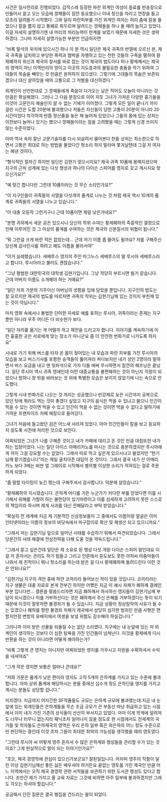 사건은 일사천리로 진행되었다. 갑작스레 등장한 파란 외계인 여성이 동료를 반송장으로 만들어서 끌고 오는 모습에 깡패들이 잠깐 동요했으나 이내 정신을 차리고 연장을 들고 모조리 달려들기 시작했다. 그와 달리 파란피부를 가진 외계인 여자는 허리 춤에 칼을 들었으나 칼을 뽑지 않고 통째로 휘두르며 달려드는 깡패들을 하나 둘 때려 눕히고 있었다. 이걸 자세히 설명하기엔 내 머리의 처리능력이 한계를 보였기 때문에 자세한 것은 생략하겠다. 그나마 자세히 설명가능한 부분만 언급하자면

“비록 말석의 위치에 있으시긴 하나 이 분 역시 일단은 제국 귀족의 반열에 오르신 분, 제국 귀족을 납치하고 부당한 폭력과 협박을 자행하고 있는 천한 것들의 구족을 멸하여 황제폐하의 위신과 제국의 질서를 바로 잡는 것이 제국의 법도이다 허나 황제께서는 제국의 영역이 아닌 이역만리의 땅이고 이곳의 지도층과의 불필요한 충돌을 막기 위하여 그대들의 목숨을 빼앗는 것 만큼은 윤허하지 않으셨다. 그렇기에 그대들의 목숨은 보존되겠으나 대신 살아있을 때의 고통으로 그 처벌을 대신하겠다.”

외계인이 선언한대로 그 깡패들에게 죽음이 다가오는 날은 적어도 오늘이 아니라는 것 만큼은 확실해졌다. 그러나 그 다음 문장으로 이어 지듯 그녀가 가져온 다양한 흉기들을 이것이 고문인지 예술인지 알 수 없는 기예가 이어졌다. 그렇게 모든 일이 끝나기 까지 걸린 시간은 도합 20분에 불과했으나 저들은 자신들이 당한 고통이 20분이 아니라 20시간이었다 착각하여 반쯤 정신줄을 놓은 채 늘어져 있었으나 그들의 몸에 있는 상처는 이전보다 늘어나 있기는 했으나 깡패들이라는 점을 고려했을 때는 그렇게 신경 쓰이지 않는 수준이었다.

아마 역사 속의 잘난 고문기술자를 다시 되살려서 물어본다 한들 상처는 최소한으로 하면서 고통은 최대로 하는 방법을 물었다간 헛소리 하지 말라며 쫓겨날텐데 그걸 저 여자는 해낸 것이다,

“형식적인 절차긴 하지만 일단은 김현기 맞으시지요? 제국 귀족 10품에 봉해지셨으며 지구의 근처 성계에 있는 다섯 행성과 하나의 다이슨 스피어를 영지로 갖고 계시지요 맞으신가요?”

“예 맞긴 합니다만 그런데 10품이라는 것 무슨 소리인가요?”

“이 지구인들이 귀족들의 서열을 다섯개의 품계로 나누는 것 처럼 제국 역시 10개의 품계로 귀족들의 서열을 나누고 있습니다.”

“아 대충 오등작 그런거구나 근데 10품이면 제일 낮은거네요?”

“분명 귀하께서 세운 공은 있으시나 당신의 작위 수여는 황제폐하의 즉흥적인 결정으로 인해 이루어진 것 그 이상의 품계를 수여하는 것은 제국의 신분질서의 위협이 됩니다.”

“뭐 그런걸 크게 바란 적은 없었는데... 근데 저기 이름 좀 물어도 될까요? 저를 구해주신 당신께 감사인사를 하려고 해도 이름을 몰라서야”

“이거 실례했습니다. 세베루스 영지의 주인 마그누스 세베루스의 딸 루시아 세베루스라고 합니다. 루시아라고 불러도 괜찮습니다.”

“그냥 평범한 대한민국의 대학생 김현기입니다. 그냥 적당히 부르시면 될거 같습니다. 근데 아버지 이름도 소개해야 하는 거예요?”

“일단 저희 가문의 가주이신 아버님의 성함을 입에 담았을 뿐입니다. 지구인의 법도는 잘 모르지만 제국의 법도를 따르자면 귀족의 작위는 김현기님께 있는 것이지 부친께 있는 것이 아닙니다.”

마치 영화 속에서나 볼법한 단아한 자세로 예를 표하는 루시아, 귀족이라는 존재는 지구 뿐만 아니라 우주 어디든 다 비슷한가 보다.

“일단 자리를 옮기는 게 어떨까 하고 제안을 드리고자 합니다. 이야기를 계속하기에 이런 흉흉한 곳은 서로에게 맞는 장소가 아니군요 좀 더 안전한 번화가로 나가도록 하지요”

시내로 가기 위해 버스를 타자 온 몸이 젖어있는 내 모습과 파란 피부를 가진 루시아의 모습을 보고 버스기사를 포함한 승객들이 뚫어져라 쳐다보지만 내가 성인 2명이라 말하면서 버스 요금을 내고 맨 뒷좌석으로 가자 다들 애써 무시하면서 잠깐의 해프닝은 끝났다. 일단 루시아 역시 귀족 영애인데 이런 대중교통을 불편해하는 것이 아닌지 걱정이 되었으나 멍하니 창 밖을 바라보는 것 외에 특별한 모습은 보이지 않았기에 나는 속으로 안도했다.

그렇게 시내 번화가로 나오는 것 까지는 성공했으나 반강제로 늦은 시간까지 공복으로 있던 탓에 뭐라도 먹는 것이 좋겠다 싶었고 지구의 음식은 먹을 수 있냐고 물으니 인간이 먹을 수 있는 것이면 먹을 수 있고 인간이 먹을 수 없는 것이면 먹을 수 없다고 말하기에 가까운 프랜차이즈 카페 매장으로 들어갔다.

그녀가 처음에 들고왔던 검은 어느새 사라져 있었다. 아마 민간인들이 칼을 보고 동요하지 않도록 사전에 처리한 것으로 보인다.

어찌되었든 그녀가 나를 구해준 것이고 내가 카페에 데리고 온 것인 만큼 대접또한 내가 하는 입장이었다. 나는 일단 아이스 아메리카노를 마시는 것으로 충분하겠지만 루시아에게 까지 그걸 강요할 수는 없었다. 그래서 따로 먹고 싶은게 있으시냐고 물었지만 “현기님께 맡기겠습니다”라는 제일 골치아픈 대답이 온 것이다. 그래서 결국 내가 산 아메리카노 보다 3배는 비싼 얼 그레이로 시작해서 별의별 이상한 소리가 적혀있는 걸로 주문하게 되었다.

“좀 말할 타이밍이 늦긴 했는데 구해주셔서 감사합니다. 덕분에 살았습니다.”

“황제폐하의 지시였습니다. 은하계 어디를 가든 누군가가 커다란 부를 얻었다면 이를 시기해서 위해를 가할려 하는 불한당이 있기마련이고 이를 섬세하게 고려하지 못한 스스로의 책임이라 하시며 제게 사과를 대신 전해달라고 부탁 받았습니다.”

“확실히 전 세계에 지금 제 기본적인 신상정보들이 그 중에서도 이름이랑 얼굴은 이미 인터넷이라는 이름의 정보의 바닷속에서 마구잡이로 확산 및 재생산 되고 있으니까요.”

“그래서 저는 김현기님 앞으로 일어난 사태를 수습하기 위해서 파견되었습니다. 그래서 당분간의 사태 해결에 전심전력을 다해 도울 것을 약속드립니다.”

“그래서 묻고 싶은건데 일단은 제 소유로 된 행성 다섯 개랑 다이슨 스피어 말인데요 이걸 저 혼자서는 관리도 하기 힘들고 그리고 언론에서 듣도보도 못한 아저씨 아줌마들이 나와서 제 친척이니 뭐니 헛소리를 하는데 받은 걸 다시 황제폐하께 돌려드린다 이런 것은 안되나요?”

“김현기님 지구의 격언 중에 하얀 코끼리라 들어보신 적이 있을 것입니다. 코끼리라는 지구 생물은 대충 자료로 본게 전부긴 하지만 어쨌든 지금 이 예시 자체가 폐하께 결례인 부분 입니다만... 결론을 말씀드리자면 지금 폐하께서 하사하신 영지들이 김현기님께 부담이 되시겠으나 이를 거부하신다는 것은 폐하께서 주신 은혜를 거부하겠다는 뜻이 되기 때문에 이것이 잘못하면 불경죄가 될 수 있습니다. 지금 상황이 정상참작의 사유가 될 수는 있겠으나 폐하를 향한 불경죄 자체가 제국에서 상당히 심각한 범죄인 만큼 사형은 면할지언정 변방의 유배지에서 여생을 보낼 위험도 감수해야 하실겁니다.”

그러니까 이미 받은 선물을 되돌릴 수는 없단 소리였다. 지구에는 내 눈앞에 있는 저 외계인이 생각하는 것보다 더 심한 탐욕을 가진 인간들이 넘쳐난다. 이것을 황제에게 다시 반환을 하는 것이 아니라면 어떻게 해야하는가?

“비록 그렇게 큰 영지는 아니지만 어찌되었든 영지를 가꾸시고 자원을 수확하셔서 수익을 내셔야죠”

“그게 작은 영지면 보통은 얼마나 큰데요?”

“저희 가문은 품계가 낮은 편이라 영지도 고작 5개의 은하계를 가지고 있는 수준에 불과합니다. 아마 상위 품계에 해당하시는 분들 중에선 십수개 정도 은하단을 영지를 가지고 계시는 분들도 상당할 겁니다.”

미치겠다. 지금까지 어지간한 SF작품들도 규모는 은하계 규모에 불과했는데 지금 내 눈앞에 있는 외계인들은 은하계들을 무슨 조금 규모가 큰 부동산 마냥 취급하고 있는 시점에서 이미 내가 가진 기존의 상식들이 산산히 부서지고 있었다. 아마 이게 학계에 알려져도 너무나 터무니 없는지라 패닉조차 일어나지 않을 정도로 현 시점에서도 전세계의 국가들 및 학자들도 은하제국의 영역은 우리 은하 일부 혹은 외은하의 어느 정도 수준으로만 판단하는 중인데 이것 조차 그들이 최대한 최악의 가능성을 생각했을 때의 영토였다.

“그런데 루시아 씨 어떻게 영주 혼자서 수 많은 은하계와 행성들을 관리할 수가 있는 것이죠? 그게 현실적으로 말이 되는 이야기인가요?”

“호오, 제국 경영학에 관심이 있으신가보군요? 잘된일입니다. 어차피 영주의 직함이 달린 이상 김현기님께선 좋든 싫든 배우셔야 하거든요 끝없는 영토를 가진 제국인 만큼 어느 지역에서는 오직 제국 경영학 관련 서적들을 보관하기 위한 도서관 행성도 있다고 합니다. 조만간 제가 가지고 올 교육 자료는 그것에 비하면 아주 일부에 불과하겠지만 그래도 각오는 하셔야 할겁니다.”

궁금해서 던진 질문은 결국 벌집을 건드리는 꼴이 되었다.